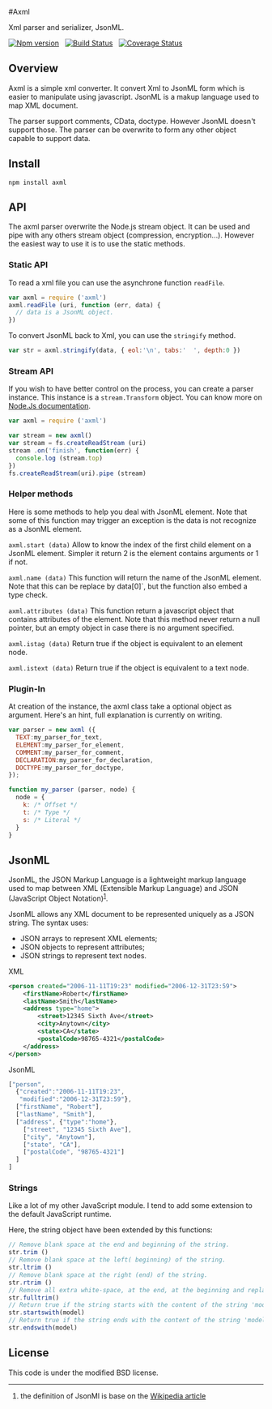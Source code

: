 
#Axml

Xml parser and serializer, JsonML.

[![Npm version](https://badge.fury.io/js/axml.svg)](https://badge.fury.io/js/axml) 
&nbsp; 
[![Build Status](https://api.travis-ci.org/AxFab/axml.svg?branch=master)](http://travis-ci.org/AxFab/axml)
&nbsp; 
[![Coverage Status](https://coveralls.io/repos/AxFab/axml/badge.svg)](https://coveralls.io/r/AxFab/axml)

## Overview

Axml is a simple xml converter. It convert Xml to JsonML form which is easier to manipulate using javascript.
JsonML is a makup language used to map XML document. 

The parser support comments, CData, doctype. 
However JsonML doesn't support those. The parser can be overwrite to form any other object capable to support data. 


## Install

    npm install axml



## API

The axml parser overwrite the Node.js stream object. It can be used and pipe with any others stream object (compression, encryption...). However the easiest way to use it is to use the static methods.

### Static API
To read a xml file you can use the asynchrone function `readFile`. 
```js
var axml = require ('axml')
axml.readFile (uri, function (err, data) {
  // data is a JsonML object.
})
```

To convert JsonML back to Xml, you can use the `stringify` method.
```js
var str = axml.stringify(data, { eol:'\n', tabs:'  ', depth:0 })
```
### Stream API
If you wish to have better control on the process, you can create a parser instance. This instance is a `stream.Transform` object. You can know more on  [Node.Js documentation](http://nodejs.org/api/stream.html#stream_class_stream_transform).
```js
var axml = require ('axml')

var stream = new axml()
var stream = fs.createReadStream (uri)
stream .on('finish', function(err) {
  console.log (stream.top)
})
fs.createReadStream(uri).pipe (stream)
```

### Helper methods

Here is some methods to help you deal with JsonML element. 
Note that some of this function may trigger an exception is the data is not recognize as a JsonML element.

`axml.start (data)` Allow to know the index of the first child element on a JsonML element.
Simpler it return 2 is the element contains arguments or 1 if not.

`axml.name (data)` This function will return the name of the JsonML element. Note that this can be replace by data[0]`, but the function also embed a type check.
    
`axml.attributes (data)` This function return a javascript object that contains attributes of the element. Note that this method never return a null pointer, but an empty object in case there is no argument specified.

`axml.istag (data)` Return true if the object is equivalent to an element node.

`axml.istext (data)` Return true if the object is equivalent to a text node.

### Plugin-In

At creation of the instance, the axml class take a optional object as argument. Here's an hint, full explanation is currently on writing.

```js
var parser = new axml ({
  TEXT:my_parser_for_text,
  ELEMENT:my_parser_for_element,
  COMMENT:my_parser_for_comment,
  DECLARATION:my_parser_for_declaration,
  DOCTYPE:my_parser_for_doctype,
});

function my_parser (parser, node) {
  node = {
    k: /* Offset */
    t: /* Type */
    s: /* Literal */
  }
}
```


## JsonML

JsonML, the JSON Markup Language is a lightweight markup language used to map between XML (Extensible Markup Language) and JSON (JavaScript Object Notation)<sup>[1](#fn:wikipedia)</sup>.

JsonML allows any XML document to be represented uniquely as a JSON string. 
The syntax uses:

- JSON arrays to represent XML elements;
-  JSON objects to represent attributes;
-  JSON strings to represent text nodes.

XML
```xml
<person created="2006-11-11T19:23" modified="2006-12-31T23:59">
    <firstName>Robert</firstName>
    <lastName>Smith</lastName>
    <address type="home">
        <street>12345 Sixth Ave</street>
        <city>Anytown</city>
        <state>CA</state>
        <postalCode>98765-4321</postalCode>
    </address>
</person>
```

JsonML
```js
["person",
  {"created":"2006-11-11T19:23",
   "modified":"2006-12-31T23:59"},
  ["firstName", "Robert"],
  ["lastName", "Smith"],
  ["address", {"type":"home"},
    ["street", "12345 Sixth Ave"],
    ["city", "Anytown"],
    ["state", "CA"],
    ["postalCode", "98765-4321"]
  ]
]
```
### Strings

Like a lot of my other JavaScript module. I tend to add some extension to the default JavaScript runtime.

Here, the string object have been extended by this functions:

```js
// Remove blank space at the end and beginning of the string.
str.trim () 
// Remove blank space at the left( beginning) of the string.
str.ltrim () 
// Remove blank space at the right (end) of the string.
str.rtrim () 
// Remove all extra white-space, at the end, at the beginning and replace any white-space between word by a single space.
str.fulltrim() 
// Return true if the string starts with the content of the string 'model' 
str.startswith(model) 
// Return true if the string ends with the content of the string 'model' 
str.endswith(model) 
```

## License
This code is under the modified BSD license.


---
<a name="fn:wikipedia"></a>
1. the definition of JsonMl is base on the [Wikipedia article](http://en.wikipedia.org/wiki/JsonML)





